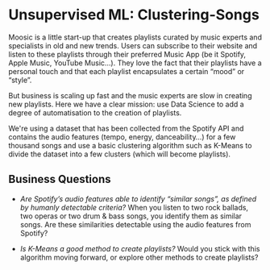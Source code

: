 # Unsupervised ML: Clustering-Songs

Moosic is a little start-up that creates playlists curated by music experts and specialists in old and new trends. Users can subscribe to their website and listen to these playlists through their preferred Music App (be it Spotify, Apple Music, YouTube Music…). They love the fact that their playlists have a personal touch and that each playlist encapsulates a certain “mood” or “style”.

But business is scaling up fast and the music experts are slow in creating new playlists. Here we have a clear mission: use Data Science to add a degree of automatisation to the creation of playlists.

We're using a dataset that has been collected from the Spotify API and contains the audio features (tempo, energy, danceability…) for a few thousand songs and use a basic clustering algorithm such as K-Means to divide the dataset into a few clusters (which will become playlists).

## Business Questions

- _Are Spotify’s audio features able to identify “similar songs”, as defined by humanly detectable criteria?_ 
When you listen to two rock ballads, two operas or two drum & bass songs, you identify them as similar songs. Are these similarities detectable using the audio features from Spotify? 

- _Is K-Means a good method to create playlists?_ 
Would you stick with this algorithm moving forward, or explore other methods to create playlists?
